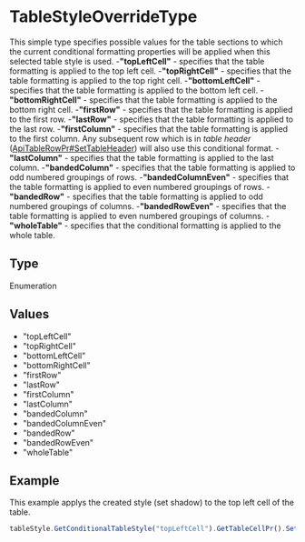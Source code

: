 # TableStyleOverrideType

This simple type specifies possible values for the table sections to which the current conditional formatting properties will be applied when this selected table style is used.
-**"topLeftCell"** - specifies that the table formatting is applied to the top left cell.
-**"topRightCell"** - specifies that the table formatting is applied to the top right cell.
-**"bottomLeftCell"** - specifies that the table formatting is applied to the bottom left cell.
-**"bottomRightCell"** - specifies that the table formatting is applied to the bottom right cell.
-**"firstRow"** - specifies that the table formatting is applied to the first row.
-**"lastRow"** - specifies that the table formatting is applied to the last row.
-**"firstColumn"** - specifies that the table formatting is applied to the first column. Any subsequent row which is in *table header* ([ApiTableRowPr#SetTableHeader](../ApiTableRowPr/Methods/SetTableHeader.md)) will also use this conditional format.
-**"lastColumn"** - specifies that the table formatting is applied to the last column.
-**"bandedColumn"** - specifies that the table formatting is applied to odd numbered groupings of rows.
-**"bandedColumnEven"** - specifies that the table formatting is applied to even numbered groupings of rows.
-**"bandedRow"** - specifies that the table formatting is applied to odd numbered groupings of columns.
-**"bandedRowEven"** - specifies that the table formatting is applied to even numbered groupings of columns.
-**"wholeTable"** - specifies that the conditional formatting is applied to the whole table.

## Type

Enumeration

## Values

- "topLeftCell"
- "topRightCell"
- "bottomLeftCell"
- "bottomRightCell"
- "firstRow"
- "lastRow"
- "firstColumn"
- "lastColumn"
- "bandedColumn"
- "bandedColumnEven"
- "bandedRow"
- "bandedRowEven"
- "wholeTable"


## Example

This example applys the created style (set shadow) to the top left cell of the table.

```javascript editor-docx
tableStyle.GetConditionalTableStyle("topLeftCell").GetTableCellPr().SetShd("clear", 255, 0, 0);
```

